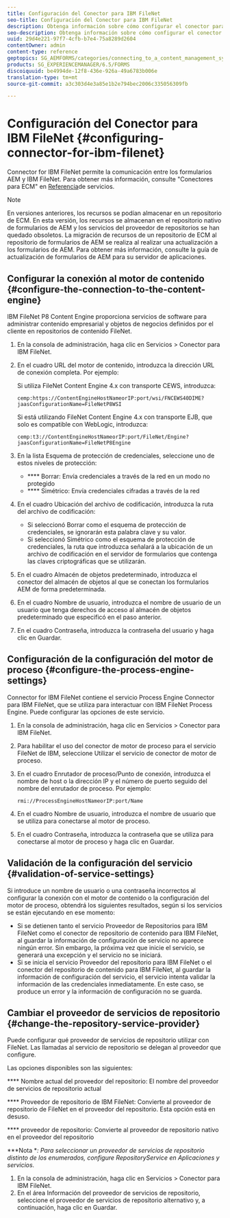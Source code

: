 ```yaml
---
title: Configuración del Conector para IBM FileNet
seo-title: Configuración del Conector para IBM FileNet
description: Obtenga información sobre cómo configurar el conector para IBM FileNet para permitir la comunicación entre los formularios AEM y IBM FileNet.
seo-description: Obtenga información sobre cómo configurar el conector para IBM FileNet para permitir la comunicación entre los formularios AEM y IBM FileNet.
uuid: 29d4e221-97f7-4cfb-b7e4-75a8289d2604
contentOwner: admin
content-type: reference
geptopics: SG_AEMFORMS/categories/connecting_to_a_content_management_system
products: SG_EXPERIENCEMANAGER/6.5/FORMS
discoiquuid: be4994de-12f8-436e-926a-49a6783b006e
translation-type: tm+mt
source-git-commit: a3c303d4e3a85e1b2e794bec2006c335056309fb

---
```



# Configuración del Conector para IBM FileNet {#configuring-connector-for-ibm-filenet}

Connector for IBM FileNet permite la comunicación entre los formularios AEM y IBM FileNet. Para obtener más información, consulte &quot;Conectores para ECM&quot; en [Referencia](https://www.adobe.com/go/learn_aemforms_services_63)de servicios.

>[!NOTE]
>
>En versiones anteriores, los recursos se podían almacenar en un repositorio de ECM. En esta versión, los recursos se almacenan en el repositorio nativo de formularios de AEM y los servicios del proveedor de repositorios se han quedado obsoletos. La migración de recursos de un repositorio de ECM al repositorio de formularios de AEM se realiza al realizar una actualización a los formularios de AEM. Para obtener más información, consulte la guía de actualización de formularios de AEM para su servidor de aplicaciones.

## Configurar la conexión al motor de contenido {#configure-the-connection-to-the-content-engine}

IBM FileNet P8 Content Engine proporciona servicios de software para administrar contenido empresarial y objetos de negocios definidos por el cliente en repositorios de contenido FileNet.

1. En la consola de administración, haga clic en Servicios > Conector para IBM FileNet.
1. En el cuadro URL del motor de contenido, introduzca la dirección URL de conexión completa. Por ejemplo:

   Si utiliza FileNet Content Engine 4.x con transporte CEWS, introduzca:

   `cemp:https://ContentEngineHostNameorIP:port/wsi/FNCEWS40DIME?jaasConfigurationName=FileNetP8WSI`

   Si está utilizando FileNet Content Engine 4.x con transporte EJB, que solo es compatible con WebLogic, introduzca:

   `cemp:t3://ContentEngineHostNameorIP:port/FileNet/Engine?jaasConfigurationName=FileNetP8Engine`

1. En la lista Esquema de protección de credenciales, seleccione uno de estos niveles de protección:

   * **** Borrar: Envía credenciales a través de la red en un modo no protegido
   * **** Simétrico: Envía credenciales cifradas a través de la red

1. En el cuadro Ubicación del archivo de codificación, introduzca la ruta del archivo de codificación:

   * Si seleccionó Borrar como el esquema de protección de credenciales, se ignorarán esta palabra clave y su valor.
   * Si seleccionó Simétrico como el esquema de protección de credenciales, la ruta que introduzca señalará a la ubicación de un archivo de codificación en el servidor de formularios que contenga las claves criptográficas que se utilizarán.

1. En el cuadro Almacén de objetos predeterminado, introduzca el conector del almacén de objetos al que se conectan los formularios AEM de forma predeterminada.
1. En el cuadro Nombre de usuario, introduzca el nombre de usuario de un usuario que tenga derechos de acceso al almacén de objetos predeterminado que especificó en el paso anterior.
1. En el cuadro Contraseña, introduzca la contraseña del usuario y haga clic en Guardar.

## Configuración de la configuración del motor de proceso {#configure-the-process-engine-settings}

Connector for IBM FileNet contiene el servicio Process Engine Connector para IBM FileNet, que se utiliza para interactuar con IBM FileNet Process Engine. Puede configurar las opciones de este servicio.

1. En la consola de administración, haga clic en Servicios > Conector para IBM FileNet.
1. Para habilitar el uso del conector de motor de proceso para el servicio FileNet de IBM, seleccione Utilizar el servicio de conector de motor de proceso.
1. En el cuadro Enrutador de proceso/Punto de conexión, introduzca el nombre de host o la dirección IP y el número de puerto seguido del nombre del enrutador de proceso. Por ejemplo:

   `rmi://ProcessEngineHostNameorIP:port/Name`

1. En el cuadro Nombre de usuario, introduzca el nombre de usuario que se utiliza para conectarse al motor de proceso.
1. En el cuadro Contraseña, introduzca la contraseña que se utiliza para conectarse al motor de proceso y haga clic en Guardar.

## Validación de la configuración del servicio {#validation-of-service-settings}

Si introduce un nombre de usuario o una contraseña incorrectos al configurar la conexión con el motor de contenido o la configuración del motor de proceso, obtendrá los siguientes resultados, según si los servicios se están ejecutando en ese momento:

* Si se detienen tanto el servicio Proveedor de Repositorios para IBM FileNet como el conector de repositorio de contenido para IBM FileNet, al guardar la información de configuración de servicio no aparece ningún error. Sin embargo, la próxima vez que inicie el servicio, se generará una excepción y el servicio no se iniciará.
* Si se inicia el servicio Proveedor del repositorio para IBM FileNet o el conector del repositorio de contenido para IBM FileNet, al guardar la información de configuración del servicio, el servicio intenta validar la información de las credenciales inmediatamente. En este caso, se produce un error y la información de configuración no se guarda.

## Cambiar el proveedor de servicios de repositorio {#change-the-repository-service-provider}

Puede configurar qué proveedor de servicios de repositorio utilizar con FileNet. Las llamadas al servicio de repositorio se delegan al proveedor que configure.

Las opciones disponibles son las siguientes:

**** Nombre actual del proveedor del repositorio: El nombre del proveedor de servicios de repositorio actual

**** Proveedor de repositorio de IBM FileNet: Convierte al proveedor de repositorio de FileNet en el proveedor del repositorio.  Esta opción está en desuso.

**** proveedor de repositorio: Convierte al proveedor de repositorio nativo en el proveedor del repositorio

***Nota **: Para seleccionar un proveedor de servicios de repositorio distinto de los enumerados, configure RepositoryService en Aplicaciones y servicios.<!-- Fix broken link(See Managing Services) -->*

1. En la consola de administración, haga clic en Servicios > Conector para IBM FileNet.
1. En el área Información del proveedor de servicios de repositorio, seleccione el proveedor de servicios de repositorio alternativo y, a continuación, haga clic en Guardar.

